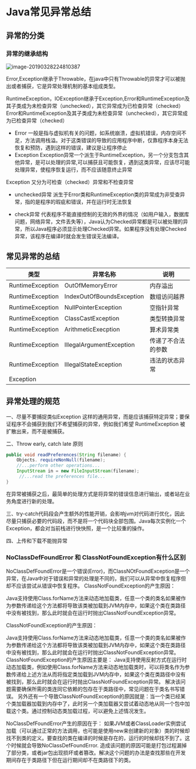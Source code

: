 # Java常见异常总结
## 异常的分类
### 异常的继承结构

![image-20190328224810387](https://ws4.sinaimg.cn/large/006tKfTcly1g1iw8aret8j317m0pk404.jpg)

Error,Exception继承于Throwable，在java中只有Throwable的异常才可以被抛出或者捕获，它是异常处理机制的基本组成类型。

RuntimeException，IOException继承于Exception,Error和RuntimeException及其子类成为未检查异常（unchecked），其它异常成为已检查异常（checked）Error和RuntimeException及其子类成为未检查异常（unchecked），其它异常成为已检查异常（checked）

- Error
  一般是指与虚拟机有关的问题，如系统崩溃，虚拟机错误，内存空间不足，方法调用栈溢。对于这类错误的导致的应用程序中断，仅靠程序本身无法恢复和预防，遇到这样的错误，建议是让程序停止
- Exception
  Exception异常一个派生于RuntimeException，另一个分支包含其他异常，是可以处理的异常,可以捕获且可能恢复，遇到这类异常，应该尽可能处理异常，使程序恢复运行，而不应该随意终止异常

Exception 又分为可检查（checked）异常和不检查异常

- unchecked异常
  派生于Error类和RuntimeException类的异常成为非受查异常，指的是程序的瑕疵和错误，并在运行时无法恢复

- check异常
  代表程序不能直接控制的无效的外界的情况（如用户输入，数据库问题，网络异常，文件丢失等），Java认为Checked异常都是可以被处理的异常，所以Java程序必须显示处理Checked异常。如果程序没有处理Checked异常，该程序在编译时就会发生错误无法编译。
## 常见异常的总结
|   类型|  异常名称 |说明   |
| ------------ | ------------ | ------------ |
| RuntimeException  |OutOfMemoryError   | 内存溢出  |
| RuntimeException |  IndexOutOfBoundsException | 数组访问越界  |
| RuntimeException  | NullPointerException  | 空指针异常  |
| RuntimeException  | ClassCastException  | 类型转换异常  |
|  RuntimeException |  ArithmeticExecption | 算术异常类  |
| RuntimeException  |  IllegalArgumentException |传递了不合法的参数   |
| RuntimeException| IllegalStateException| 违法的状态异常|
|Exception|||

## 异常处理的规范

一、尽量不要捕捉类似Exception 这样的通用异常，而是应该捕获特定异常；要保证程序不会捕获到我们不希望捕获的异常，例如我们希望 RuntimeException 被扩散出来，而不是被捕获。

二、Throw early, catch late 原则

```java
public void readPreferences(String filename) {
	Objects. requireNonNull(filename);
	//...perform other operations... 
	InputStream in = new FileInputStream(filename);
	 //...read the preferences file...
}
```

在异常被捕获之后，最简单的处理方式是将异常的错误信息进行输出，或者站在业务角度进行新的处理。

三、try-catch代码段会产生额外的性能开销，会影响jvm对代码进行优化，因此尽量只捕获必要的代码段，而不是将一个代码块全部包围。Java每次实例化一个Exception，都会对当前栈进行快快照，是一个比较重的操作。

四、上传和下载不能抛异常

### NoClassDefFoundError 和 ClassNotFoundException有什么区别

NoClassDefFoundError是一个错误(Error)，而ClassNOtFoundException是一个异常，在Java中对于错误和异常的处理是不同的，我们可以从异常中恢复程序但却不应该尝试从错误中恢复程序。
ClassNotFoundException的产生原因：

Java支持使用Class.forName方法来动态地加载类，任意一个类的类名如果被作为参数传递给这个方法都将导致该类被加载到JVM内存中，如果这个类在类路径中没有被找到，那么此时就会在运行时抛出ClassNotFoundException异常。

ClassNotFoundException的产生原因：

Java支持使用Class.forName方法来动态地加载类，任意一个类的类名如果被作为参数传递给这个方法都将导致该类被加载到JVM内存中，如果这个类在类路径中没有被找到，那么此时就会在运行时抛出ClassNotFoundException异常。
ClassNotFoundException的产生原因主要是：
Java支持使用反射方式在运行时动态加载类，例如使用Class.forName方法来动态地加载类时，可以将类名作为参数传递给上述方法从而将指定类加载到JVM内存中，如果这个类在类路径中没有被找到，那么此时就会在运行时抛出ClassNotFoundException异常。
解决该问题需要确保所需的类连同它依赖的包存在于类路径中，常见问题在于类名书写错误。
另外还有一个导致ClassNotFoundException的原因就是：当一个类已经某个类加载器加载到内存中了，此时另一个类加载器又尝试着动态地从同一个包中加载这个类。通过控制动态类加载过程，可以避免上述情况发生。

NoClassDefFoundError产生的原因在于：
如果JVM或者ClassLoader实例尝试加载（可以通过正常的方法调用，也可能是使用new来创建新的对象）类的时候却找不到类的定义。要查找的类在编译的时候是存在的，运行的时候却找不到了。这个时候就会导致NoClassDefFoundError.
造成该问题的原因可能是打包过程漏掉了部分类，或者jar包出现损坏或者篡改。解决这个问题的办法是查找那些在开发期间存在于类路径下但在运行期间却不在类路径下的类。